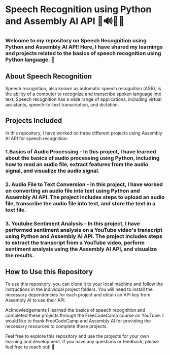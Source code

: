 # Speech Recognition using Python and Assembly AI API 🎤🔊👨‍💻

### Welcome to my repository on Speech Recognition using Python and Assembly AI API! Here, I have shared my learnings and projects related to the basics of speech recognition using Python language. 🚀

## About Speech Recognition
Speech recognition, also known as automatic speech recognition (ASR), is the ability of a computer to recognize and transcribe spoken language into text. Speech recognition has a wide range of applications, including virtual assistants, speech-to-text transcription, and dictation.

## Projects Included
In this repository, I have worked on three different projects using Assembly AI API for speech recognition:

### 1.Basics of Audio Processing - In this project, I have learned about the basics of audio processing using Python, including how to read an audio file, extract features from the audio signal, and visualize the audio signal.

### 2. Audio File to Text Conversion - In this project, I have worked on converting an audio file into text using Python and Assembly AI API. The project includes steps to upload an audio file, transcribe the audio file into text, and store the text in a text file.

### 3. Youtube Sentiment Analysis - In this project, I have performed sentiment analysis on a YouTube video's transcript using Python and Assembly AI API. The project includes steps to extract the transcript from a YouTube video, perform sentiment analysis using the Assembly AI API, and visualize the results.

## How to Use this Repository
To use this repository, you can clone it to your local machine and follow the instructions in the individual project folders. You will need to install the necessary dependencies for each project and obtain an API key from Assembly AI to use their API.

Acknowledgements
I learned the basics of speech recognition and completed these projects through the FreeCodeCamp course on YouTube. I would like to thank FreeCodeCamp and Assembly AI for providing the necessary resources to complete these projects.

Feel free to explore this repository and use the projects for your own learning and development. If you have any questions or feedback, please feel free to reach out! 🤖
